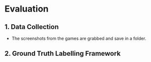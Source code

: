 # Evaluation 

## 1. Data Collection

- The screenshots from the games are grabbed and save in a folder. 


## 2. Ground Truth Labelling Framework
